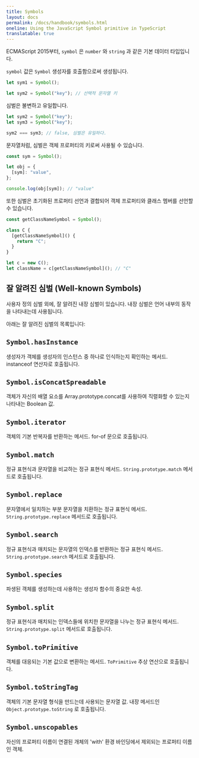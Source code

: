 ```yaml
---
title: Symbols
layout: docs
permalink: /docs/handbook/symbols.html
oneline: Using the JavaScript Symbol primitive in TypeScript
translatable: true
---
```


ECMAScript 2015부터, `symbol` 은  `number` 와  `string` 과 같은 기본 데이터 타입입니다.

`symbol` 값은  `Symbol` 생성자를 호출함으로써 생성됩니다.

```ts
let sym1 = Symbol();

let sym2 = Symbol("key"); // 선택적 문자열 키
```

심벌은 불변하고 유일합니다.

```ts
let sym2 = Symbol("key");
let sym3 = Symbol("key");

sym2 === sym3; // false, 심벌은 유일하다.
```

문자열처럼, 심벌은 객체 프로퍼티의 키로써 사용될 수 있습니다.

```ts
const sym = Symbol();

let obj = {
  [sym]: "value",
};

console.log(obj[sym]); // "value"
```

또한 심벌은 초기화된 프로퍼티 선언과 결합되어 객체 프로퍼티와 클래스 멤버를 선언할 수 있습니다.

```ts
const getClassNameSymbol = Symbol();

class C {
  [getClassNameSymbol]() {
    return "C";
  }
}

let c = new C();
let className = c[getClassNameSymbol](); // "C"
```

## 잘 알려진 심벌 (Well-known Symbols)

사용자 정의 심벌 외에, 잘 알려진 내장 심벌이 있습니다. 내장 심벌은 언어 내부의 동작을 나타내는데 사용됩니다.

아래는 잘 알려진 심벌의 목록입니다:

## `Symbol.hasInstance`

생성자가 객체를 생성자의 인스턴스 중 하나로 인식하는지 확인하는 메서드. instanceof 연산자로 호출됩니다.

## `Symbol.isConcatSpreadable`

객체가 자신의 배열 요소를 Array.prototype.concat를 사용하여 직렬화할 수 있는지 나타내는 Boolean 값.

## `Symbol.iterator`

객체의 기본 반복자를 반환하는 메서드. for-of 문으로 호출됩니다.

## `Symbol.match`

정규 표현식과 문자열을 비교하는 정규 표현식 메서드.  `String.prototype.match` 메서드로 호출됩니다.

## `Symbol.replace`

문자열에서 일치하는 부분 문자열을 치환하는 정규 표현식 메서드.  `String.prototype.replace` 메서드로 호출됩니다.

## `Symbol.search`

정규 표현식과 매치되는 문자열의 인덱스를 반환하는 정규 표현식 메서드. `String.prototype.search` 메서드로 호출됩니다.

## `Symbol.species`

파생된 객체를 생성하는데 사용하는 생성자 함수의 중요한 속성.

## `Symbol.split`

정규 표현식과 매치되는 인덱스들에 위치한 문자열을 나누는 정규 표현식 메서드. 
 `String.prototype.split` 메서드로 호출됩니다.

## `Symbol.toPrimitive`

객체를 대응되는 기본 값으로 변환하는 메서드.  `ToPrimitive` 추상 연산으로 호출됩니다.

## `Symbol.toStringTag`

객체의 기본 문자열 형식을 만드는데 사용되는 문자열 값.
내장 메서드인  `Object.prototype.toString` 로 호출됩니다.

## `Symbol.unscopables`

자신의 프로퍼티 이름이 연결된 개체의 'with' 환경 바인딩에서 제외되는 프로퍼티 이름인 객체.



